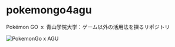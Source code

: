 # pokemongo4agu
Pokémon GO ｘ 青山学院大学：ゲーム以外の活用法を探るリポジトリ

![PokemonGo x AGU](https://github.com/gsc-aoyama/pokemongo4agu/blob/master/PokemonGOxAGU.png?raw=true)
